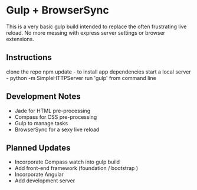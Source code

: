 # Gulp + BrowserSync

This is a very basic gulp build intended to replace the often frustrating live reload. No more messing with express server settings or browser extensions.

## Instructions

clone the repo
npm update - to install app dependencies
start a local server - python -m SimpleHTTPServer
run 'gulp' from command line

## Development Notes
* Jade for HTML pre-processing
* Compass for CSS pre-processing
* Gulp to manage tasks
* BrowserSync for a sexy live reload

## Planned Updates
* Incorporate Compass watch into gulp build
* Add front-end framework (foundation / bootstrap )
* Incorporate Angular
* Add development server